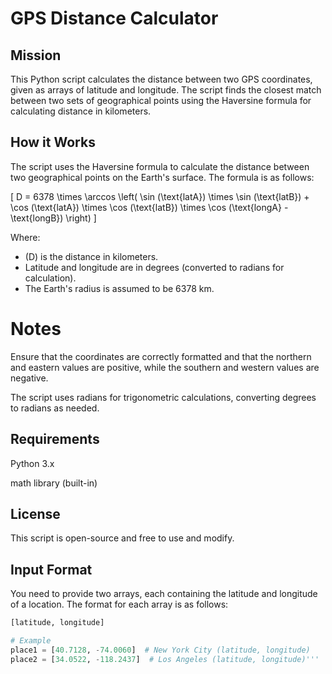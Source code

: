 # GPS Distance Calculator

## Mission

This Python script calculates the distance between two GPS coordinates, given as arrays of latitude and longitude. The script finds the closest match between two sets of geographical points using the Haversine formula for calculating distance in kilometers.

## How it Works

The script uses the Haversine formula to calculate the distance between two geographical points on the Earth's surface. The formula is as follows:

\[
D = 6378 \times \arccos \left( \sin (\text{latA}) \times \sin (\text{latB}) + \cos (\text{latA}) \times \cos (\text{latB}) \times \cos (\text{longA} - \text{longB}) \right)
\]

Where:

- \(D\) is the distance in kilometers.
- Latitude and longitude are in degrees (converted to radians for calculation).
- The Earth's radius is assumed to be 6378 km.

# Notes
Ensure that the coordinates are correctly formatted and that the northern and eastern values are positive, while the southern and western values are negative.

The script uses radians for trigonometric calculations, converting degrees to radians as needed.

## Requirements
Python 3.x

math library (built-in)

## License
This script is open-source and free to use and modify.

## Input Format

You need to provide two arrays, each containing the latitude and longitude of a location. The format for each array is as follows:

```python
[latitude, longitude]

# Example
place1 = [40.7128, -74.0060]  # New York City (latitude, longitude)
place2 = [34.0522, -118.2437]  # Los Angeles (latitude, longitude)'''


